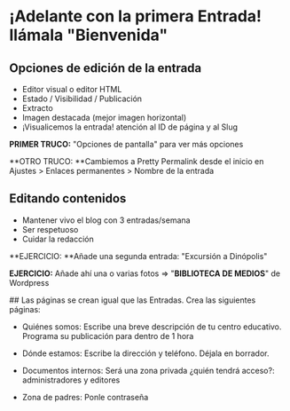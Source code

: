 # ¡Adelante con la primera Entrada! llámala "Bienvenida"

## Opciones de edición de la entrada

* Editor visual o editor HTML
* Estado / Visibilidad / Publicación
* Extracto
* Imagen destacada \(mejor imagen horizontal\)
* ¡Visualicemos la entrada! atención al ID de página y al Slug

**PRIMER TRUCO:** "Opciones de pantalla" para ver más opciones

**OTRO TRUCO: **Cambiemos a Pretty Permalink desde el inicio en Ajustes &gt; Enlaces permanentes &gt; Nombre de la entrada

## Editando contenidos

* Mantener vivo el blog con 3 entradas/semana
* Ser respetuoso
* Cuidar la redacción

**EJERCICIO: **Añade una segunda entrada: "Excursión a Dinópolis"

**EJERCICIO:** Añade ahí una o varias fotos =&gt; "**BIBLIOTECA DE MEDIOS**" de Wordpress

\#\# Las páginas se crean igual que las Entradas. Crea las siguientes páginas:

* Quiénes somos: Escribe una breve descripción de tu centro educativo. Programa su publicación para dentro de 1 hora

* Dónde estamos: Escribe la dirección y teléfono. Déjala en borrador.

* Documentos internos: Será una zona privada ¿quién tendrá acceso?: administradores y editores

* Zona de padres: Ponle contraseña



